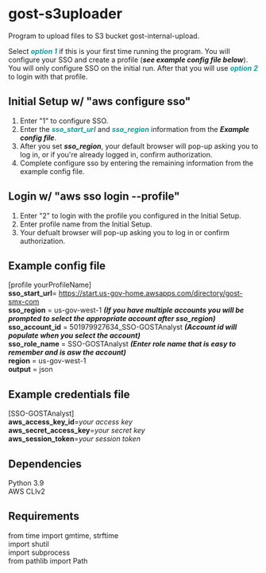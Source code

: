 # **gost-s3uploader**
Program to upload files to S3 bucket gost-internal-upload. 

Select ***<font color=veranda>option 1</font>*** if this is your first time running the program. You will configure your SSO and create a profile (***see example config file below***). You will only configure SSO on the initial run. After that you will use ***<font color=veranda>option 2</font>*** to login with that profile. 

## **Initial Setup w/ "aws configure sso"**
1. Enter "1" to configure SSO.
2. Enter the ***<font color=veranda>sso_start_url</font>*** and ***<font color=veranda>sso_region</font>*** information from the ***Example config file***.
3. After you set ***sso_region***, your default browser will pop-up asking you to log in, or if you're already logged in, confirm authorization. 
4. Complete configure sso by entering the remaining information from the example config file.

## **Login w/ "aws sso login --profile"**
1. Enter "2" to login with the profile you configured in the Initial Setup.
2. Enter profile name from the Initial Setup.
3. Your defualt browser will pop-up asking you to log in or confirm authorization.

## **Example config file**
[profile yourProfileName]<br>
**sso_start_url**= https://start.us-gov-home.awsapps.com/directory/gost-smx-com<br>
**sso_region** = us-gov-west-1 ***(If you have multiple accounts you will be prompted to select the appropriate account after sso_region)***<br> 
**sso_account_id** = 501979927634_SSO-GOSTAnalyst ***(Account id will populate when you select the account)***<br>
**sso_role_name** = SSO-GOSTAnalyst ***(Enter role name that is easy to remember and is asw the account)***<br>
**region** = us-gov-west-1<br>
**output** = json<br>

## **Example credentials file**
[SSO-GOSTAnalyst]<br>
**aws_access_key_id**=*your access key*<br>
**aws_secret_access_key**=*your secret key*<br>
**aws_session_token**=*your session token*

## **Dependencies**<br>
Python 3.9<br>
AWS CLIv2

## **Requirements**<br>
from time import gmtime, strftime<br>
import shutil<br>
import subprocess<br>
from pathlib import Path<br>



